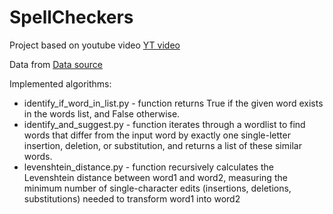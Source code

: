# SpellCheckers

Project based on youtube video [YT video](https://youtu.be/d-Eq6x1yssU?si=3Tb-zXnzf4Z__VB4)

Data from [Data source](https://www.mit.edu/~ecprice/wordlist.10000)

Implemented algorithms: 
* identify_if_word_in_list.py - function returns True if the given word exists in the words list, and False otherwise.
* identify_and_suggest.py - function iterates through a wordlist to find words that differ from the input word by exactly one single-letter insertion, deletion, or substitution, and returns a list of these similar words.
* levenshtein_distance.py - function recursively calculates the Levenshtein distance between word1 and word2, measuring the minimum number of single-character edits (insertions, deletions, substitutions) needed to transform word1 into word2

